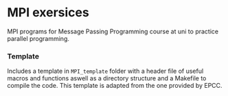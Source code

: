 # MPI exersices

MPI programs for Message Passing Programming course at uni to practice parallel programming.

### Template

Includes a template in `MPI_template` folder with a header file of useful macros and functions aswell as a directory structure and a Makefile to compile the code. This template is adapted from the one provided by EPCC.
